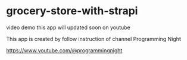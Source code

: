 # grocery-store-with-strapi
video demo this app will updated soon on youtube

This app is created by follow instruction of channel Programming Night

https://www.youtube.com/@programmingnight
